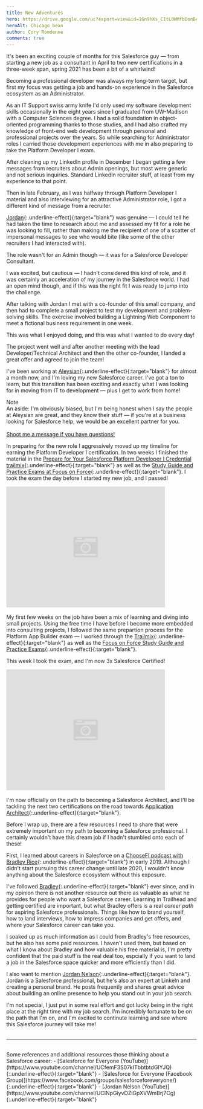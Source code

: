 ```yaml
---
title: New Adventures
hero: https://drive.google.com/uc?export=view&id=1Gn9hXs_CItL0WMfbDonBe3rpHIFKVj7-
heroAlt: Chicago bean
author: Cory Romdenne
comments: true
---
```


It's been an exciting couple of months for this Salesforce guy — from starting 
a new job as a consultant in April to two new certifications in a three-week 
span, spring 2021 has been a bit of a whirlwind!<!-- end_excerpt -->

Becoming a professional developer was always my long-term target, but first 
my focus was getting a job and hands-on experience in the Salesforce ecosystem 
as an Administrator.

As an IT Support swiss army knife I'd only used my software development skills
occasionally in the eight years since I graduated from UW-Madison with a 
Computer Sciences degree. I had a solid foundation in object-oriented 
programming thanks to those studies, and I had also crafted my knowledge of
front-end web development through personal and professional projects over the 
years. So while searching for Administrator roles I carried those development 
experiences with me in also preparing to take the Platform Developer I exam.

After cleaning up my LinkedIn profile in December I began getting a few 
messages from recruiters about Admin openings, but most were generic and not 
serious inquiries. Standard LinkedIn recruiter stuff, at least from my 
experience to that point.

Then in late February, as I was halfway through Platform Developer I material
and also interviewing for an attractive Administrator role, I got a different
kind of message from a recruiter.

[Jordan](https://www.linkedin.com/in/jzmick){:.underline-effect}{:target="blank"}
was genuine — I could tell he had taken the time to research about me and 
assessed my fit for a role he was looking to fill, rather than making me the 
recipient of one of a scatter of impersonal messages to see who would bite 
(like some of the other recruiters I had interacted with).

The role wasn't for an Admin though — it was for a Salesforce Developer 
Consultant.

I was excited, but cautious — I hadn't considered this kind of role, and it 
was certainly an acceleration of my journey in the Salesforce world. I had an 
open mind though, and if this was the right fit I was ready to jump into the 
challenge.

After talking with Jordan I met with a co-founder of this small company, and 
then had to complete a small project to test my development and problem-solving
skills. The exercise involved building a Lightning Web Component to meet a 
fictional business requirement in one week.

This was what I enjoyed doing, and this was what I wanted to do every day!

The project went well and after another meeting with the lead 
Developer/Technical Architect and then the other co-founder, I landed a great
offer and agreed to join the team!

I've been working at [Aleysian](https://www.aleysian.com/){:.underline-effect}{:target="blank"}
for almost a month now, and I'm loving my new Salesforce career. I've got a 
ton to learn, but this transition has been exciting and exactly what I was 
looking for in moving from IT to development — plus I get to work from home!

<div class="note">
  <div class="row label">Note<span class="vertical-rule"></span></div>
  <div class="row text">
    An aside: I'm obviously biased, but I'm being honest when I say the people 
    at Aleysian are great, and they know their stuff — if you're at a business 
    looking for Salesforce help, we would be an excellent partner for you.
    <br><br>
    <a href="mailto:cromdenne@aleysian.com" class="underline-effect" target="_blank">
    Shoot me a message if you have questions!</a>
  </div><!-- /.row -->
</div><!-- /.note -->

In preparing for the new role I aggressively moved up my timeline for earning 
the Platform Developer I certification. In two weeks I finished the material 
in the [Prepare for Your Salesforce Platform Developer I Credential trailmix](https://trailhead.salesforce.com/en/users/strailhead/trailmixes/prepare-for-your-salesforce-platform-developer-i-credential){:.underline-effect}{:target="blank"}
as well as the [Study Guide and Practice Exams at Focus on Force](https://focusonforce.com/salesforce-certifications/platform-developer-1/){:.underline-effect}{:target="blank"}.
I took the exam the day before I started my new job, and I passed!

<div class="caption-img">
    <img class="img-fluid lazy"
         src="/images/placeholder.png"
         data-src="https://drive.google.com/uc?id=16AXOAquBOPiTgCJEfg2hxlzGTwPEIXLN"
         alt="Cory Romdenne Salesforce Certified Platform Developer I certificate">
</div><!-- /.caption-img -->

My first few weeks on the job have been a mix of learning and diving into 
small projects. Using the free time I have before I become more embedded into 
consulting projects, I followed the same prepartion process for the Platform 
App Builder exam — I worked through the [Trailmix](https://trailhead.salesforce.com/en/users/strailhead/trailmixes/prepare-for-your-salesforce-platform-app-builder-credential){:.underline-effect}{:target="blank"}
as well as the [Focus on Force Study Guide and Practice Exams](https://focusonforce.com/salesforce-certifications/platform-app-builder/){:.underline-effect}{:target="blank"}.

This week I took the exam, and I'm now 3x Salesforce Certified!

<div class="caption-img">
    <img class="img-fluid lazy"
         src="/images/placeholder.png"
         data-src="https://drive.google.com/uc?id=1ZoHukwG2Pr0HCgb0f4Q5PXx194ElBUQG"
         alt="Cory Romdenne Salesforce Certified Platform App Builder certificate">
</div><!-- /.caption-img -->

I'm now officially on the path to becoming a Salesforce Architect, and I'll be 
tackling the next two certifications on the road towards [Application Architect](https://trailhead.salesforce.com/credentials/applicationarchitect){:.underline-effect}{:target="blank"}.

Before I wrap up, there are a few resources I need to share that were 
extremely important on my path to becoming a Salesforce professional. I 
certainly wouldn't have this dream job if I hadn't stumbled onto each of these!

First, I learned about careers in Salesforce on a [ChooseFI podcast with 
Bradley Rice](https://www.choosefi.com/salesforce-career/){:.underline-effect}{:target="blank"}
in early 2019. Although I didn't start pursuing this career change until late 
2020, I wouldn't know anything about the Salesforce ecosystem without this 
exposure.

I've followed [Bradley](https://www.linkedin.com/in/bradforce/){:.underline-effect}{:target="blank"}
ever since, and in my opinion there is not another resource out there as 
valuable as what he provides for people who want a Salesforce career. Learning 
in Trailhead and getting certified are important, but what Bradley offers is a 
real *career path* for aspiring Salesforce professionals. Things like how to 
brand yourself, how to land interviews, how to impress companies and get 
offers, and where your Salesforce career can take you.

I soaked up as much information as I could from Bradley's free resources, but 
he also has some paid resources. I haven't used them, but based on what I know 
about Bradley and how valuable his free material is, I'm pretty confident that 
the paid stuff is the real deal too, espcially if you want to land a job in 
the Salesforce space quicker and more efficiently than I did.

I also want to mention [Jordan Nelson](https://www.linkedin.com/in/jordan-nelson-salesforce){:.underline-effect}{:target="blank"}.
Jordan is a Salesforce professional, but he's also an expert at LinkeIn and 
creating a personal brand. He posts frequently and shares great advice about 
building an online presence to help you stand out in your job search.

I'm not special, I just put in some real effort and got lucky being in the 
right place at the right time with my job search. I'm incredibly fortunate to 
be on the path that I'm on, and I'm excited to continute learning and see 
where this Salesforce journey will take me!
<br><br>

---

<br>
Some references and additional resources those thinking about a Salesforce career:
- [Salesforce for Everyone (YouTube)](https://www.youtube.com/channel/UCfemF3S07kITbbtbtdGIYJQ){:.underline-effect}{:target="blank"}
- [Salesforce for Everyone (Facebook Group)](https://www.facebook.com/groups/salesforceforeveryone/){:.underline-effect}{:target="blank"}
- [Jordan Nelson (YouTube)](https://www.youtube.com/channel/UCINpGiyvDZiGpXVWmBrj7Cg){:.underline-effect}{:target="blank"}
    